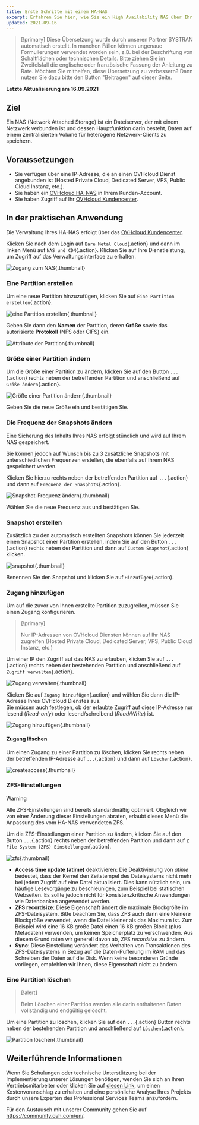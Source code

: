 ```yaml
---
title: Erste Schritte mit einem HA-NAS
excerpt: Erfahren Sie hier, wie Sie ein High Availability NAS über Ihr OVHcloud Kundencenter verwalten
updated: 2021-09-16
---
```


> [!primary]
> Diese Übersetzung wurde durch unseren Partner SYSTRAN automatisch erstellt. In manchen Fällen können ungenaue Formulierungen verwendet worden sein, z.B. bei der Beschriftung von Schaltflächen oder technischen Details. Bitte ziehen Sie im Zweifelsfall die englische oder französische Fassung der Anleitung zu Rate. Möchten Sie mithelfen, diese Übersetzung zu verbessern? Dann nutzen Sie dazu bitte den Button "Beitragen" auf dieser Seite.
>

**Letzte Aktualisierung am 16.09.2021**

## Ziel

Ein NAS (Network Attached Storage) ist ein Dateiserver, der mit einem Netzwerk verbunden ist und dessen Hauptfunktion darin besteht, Daten auf einem zentralisierten Volume für heterogene Netzwerk-Clients zu speichern.

## Voraussetzungen

- Sie verfügen über eine IP-Adresse, die an einen OVHcloud Dienst angebunden ist (Hosted Private Cloud, Dedicated Server, VPS, Public Cloud Instanz, etc.).
- Sie haben ein [OVHcloud HA-NAS](https://www.ovhcloud.com/de/storage-solutions/nas-ha/) in Ihrem Kunden-Account.
- Sie haben Zugriff auf Ihr [OVHcloud Kundencenter](https://www.ovh.com/auth/?action=gotomanager&from=https://www.ovh.de/&ovhSubsidiary=de).

## In der praktischen Anwendung

Die Verwaltung Ihres HA-NAS erfolgt über das [OVHcloud Kundencenter](https://www.ovh.com/auth/?action=gotomanager&from=https://www.ovh.de/&ovhSubsidiary=de).

Klicken Sie nach dem Login auf `Bare Metal Cloud`{.action} und dann im linken Menü auf `NAS und CDN`{.action}. Klicken Sie auf Ihre Dienstleistung, um Zugriff auf das Verwaltungsinterface zu erhalten.

![Zugang zum NAS](images/nas2021-01.png){.thumbnail}

### Eine Partition erstellen <a name="partition"></a>

Um eine neue Partition hinzuzufügen, klicken Sie auf `Eine Partition erstellen`{.action}.

![eine Partition erstellen](images/nas2021-02.png){.thumbnail}

Geben Sie dann den **Namen** der Partition, deren **Größe** sowie das autorisierte **Protokoll** (NFS oder CIFS) ein.

![Attribute der Partition](images/nas2021-03.png){.thumbnail}

### Größe einer Partition ändern

Um die Größe einer Partition zu ändern, klicken Sie auf den Button `...`{.action} rechts neben der betreffenden Partition und anschließend auf `Größe ändern`{.action}.

![Größe einer Partition ändern](images/nas2021-04.png){.thumbnail}

Geben Sie die neue Größe ein und bestätigen Sie.

### Die Frequenz der Snapshots ändern

Eine Sicherung des Inhalts Ihres NAS erfolgt stündlich und wird auf Ihrem NAS gespeichert.

Sie können jedoch auf Wunsch bis zu 3 zusätzliche Snapshots mit unterschiedlichen Frequenzen erstellen, die ebenfalls auf Ihrem NAS gespeichert werden.

Klicken Sie hierzu rechts neben der betreffenden Partition auf `...`{.action} und dann auf `Frequenz der Snasphots`{.action}.

![Snapshot-Frequenz ändern](images/nas2021-05.png){.thumbnail}

Wählen Sie die neue Frequenz aus und bestätigen Sie.

### Snapshot erstellen

Zusätzlich zu den automatisch erstellten Snapshots können Sie jederzeit einen Snapshot einer Partition erstellen, indem Sie auf den Button `...`{.action} rechts neben der Partition und dann auf `Custom Snapshot`{.action} klicken.

![snapshot](images/nas2021-10.png){.thumbnail}

Benennen Sie den Snapshot und klicken Sie auf `Hinzufügen`{.action}.

### Zugang hinzufügen <a name="addaccess"></a>

Um auf die zuvor von Ihnen erstellte Partition zuzugreifen, müssen Sie einen Zugang konfigurieren.

> [!primary]
>
> Nur IP-Adressen von OVHcloud Diensten können auf Ihr NAS zugreifen (Hosted Private Cloud, Dedicated Server, VPS, Public Cloud Instanz, etc.)
>

Um einer IP den Zugriff auf das NAS zu erlauben, klicken Sie auf `...`{.action} rechts neben der bestehenden Partition und anschließend auf `Zugriff verwalten`{.action}.

![Zugang verwalten](images/nas2021-06.png){.thumbnail}

Klicken Sie auf `Zugang hinzufügen`{.action} und wählen Sie dann die IP-Adresse Ihres OVHcloud Dienstes aus.
<br>Sie müssen auch festlegen, ob der erlaubte Zugriff auf diese IP-Adresse nur lesend (*Read-only*) oder lesend/schreibend (*Read/Write*) ist.

![Zugang hinzufügen](images/nas2021-07.png){.thumbnail}

#### Zugang löschen

Um einen Zugang zu einer Partition zu löschen, klicken Sie rechts neben der betreffenden IP-Adresse auf `...`{.action} und dann auf `Löschen`{.action}.

![createaccess](images/nas2021-09.png){.thumbnail}

### ZFS-Einstellungen

> [!warning]
>
> Alle ZFS-Einstellungen sind bereits standardmäßig optimiert. Obgleich wir von einer Änderung dieser Einstellungen abraten, erlaubt dieses Menü die Anpassung des vom HA-NAS verwendeten ZFS.
>

Um die ZFS-Einstellungen einer Partition zu ändern, klicken Sie auf den Button `...`{.action} rechts neben der betreffenden Partition und dann auf `Z File System (ZFS) Einstellungen`{.action}.

![zfs](images/nas2021-13.png){.thumbnail}

- **Access time update (atime)** deaktivieren: Die Deaktivierung von *atime* bedeutet, dass der Kernel den Zeitstempel des Dateisystems nicht mehr bei jedem Zugriff auf eine Datei aktualisiert. Dies kann nützlich sein, um häufige Lesevorgänge zu beschleunigen, zum Beispiel bei statischen Webseiten. Es sollte jedoch nicht für konsistenzkritische Anwendungen wie Datenbanken angewendet werden.
- **ZFS recordsize**: Diese Eigenschaft ändert die maximale Blockgröße im ZFS-Dateisystem. Bitte beachten Sie, dass ZFS auch dann eine kleinere Blockgröße verwendet, wenn die Datei kleiner als das Maximum ist. Zum Beispiel wird eine 16 KB große Datei einen 16 KB großen Block (plus Metadaten) verwenden, um keinen Speicherplatz zu verschwenden. Aus diesem Grund raten wir generell davon ab, ZFS *recordsize* zu ändern.
- **Sync**: Diese Einstellung verändert das Verhalten von Transaktionen des ZFS-Dateisystems in Bezug auf die Daten-Pufferung im RAM und das Schreiben der Daten auf die Disk. Wenn keine besonderen Gründe vorliegen, empfehlen wir Ihnen, diese Eigenschaft nicht zu ändern.

### Eine Partition löschen

> [!alert]
>
> Beim Löschen einer Partition werden alle darin enthaltenen Daten vollständig und endgültig gelöscht.
>

Um eine Partition zu löschen, klicken Sie auf den `...`{.action} Button rechts neben der bestehenden Partition und anschließend auf `Löschen`{.action}.

![Partition löschen](images/nas2021-08.png){.thumbnail}

## Weiterführende Informationen

Wenn Sie Schulungen oder technische Unterstützung bei der Implementierung unserer Lösungen benötigen, wenden Sie sich an Ihren Vertriebsmitarbeiter oder klicken Sie auf [diesen Link](https://www.ovhcloud.com/de/professional-services/), um einen Kostenvoranschlag zu erhalten und eine persönliche Analyse Ihres Projekts durch unsere Experten des Professional Services Teams anzufordern.

Für den Austausch mit unserer Community gehen Sie auf <https://community.ovh.com/en/>.
